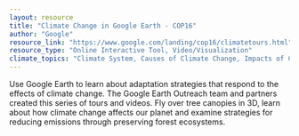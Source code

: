 ```yaml
---
layout: resource
title: "Climate Change in Google Earth - COP16"
author: "Google"
resource_link: "https://www.google.com/landing/cop16/climatetours.html"
resource_type: "Online Interactive Tool, Video/Visualization"
climate_topics: "Climate System, Causes of Climate Change, Impacts of Climate Change, Mitigation, Adaptation"
---
```


Use Google Earth to learn about adaptation strategies that respond to the effects of climate change. The Google Earth Outreach team and partners created this series of tours and videos. Fly over tree canopies in 3D, learn about how climate change affects our planet and examine strategies for reducing emissions through preserving forest ecosystems. 